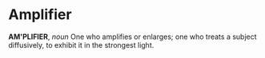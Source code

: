 # Amplifier

**AM'PLIFIER**, _noun_ One who amplifies or enlarges; one who treats a subject diffusively, to exhibit it in the strongest light.